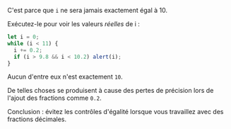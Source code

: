 C'est parce que `i` ne sera jamais exactement égal à 10.

Exécutez-le pour voir les valeurs *réelles* de i :

```js run
let i = 0;
while (i < 11) {
  i += 0.2;
  if (i > 9.8 && i < 10.2) alert(i);
}
```

Aucun d'entre eux n'est exactement `10`.

De telles choses se produisent à cause des pertes de précision lors de l'ajout des fractions comme `0.2`.

Conclusion : évitez les contrôles d'égalité lorsque vous travaillez avec des fractions décimales.
